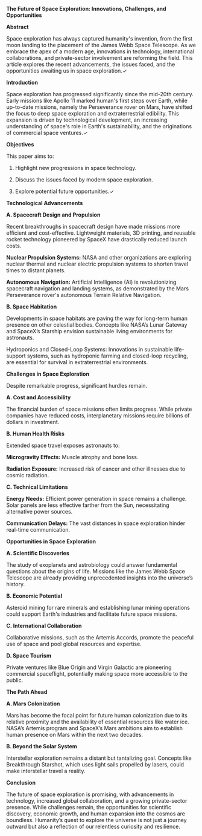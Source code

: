 **The Future of Space Exploration: Innovations, Challenges, and Opportunities**

**Abstract**

Space exploration has always captured humanity's invention, from the first moon landing to the placement of the James Webb Space Telescope. As we embrace the apex of a modern age, innovations in technology, international collaborations, and private-sector involvement are reforming the field. This article explores the recent advancements, the issues faced, and the opportunities awaiting us in space exploration.✓

**Introduction**

Space exploration has progressed significantly since the mid-20th century. Early missions like Apollo 11 marked human's first steps over Earth, while up-to-date missions, namely the Perseverance rover on Mars, have shifted the focus to deep space exploration and extraterrestrial edibility. This expansion  is driven by technological development, an increasing understanding of space's role in Earth's sustainability, and the originations of commercial space ventures.✓

**Objectives**

This paper aims to:

1. Highlight new progressions in space technology.


2. Discuss the issues faced by modern space exploration.


3. Explore potential future opportunities.✓



**Technological Advancements**

**A. Spacecraft Design and Propulsion**

Recent breakthroughs in spacecraft design have made missions more efficient and cost-effective. Lightweight materials, 3D printing, and reusable rocket technology pioneered by SpaceX have drastically reduced launch costs.

**Nuclear Propulsion Systems:** NASA and other organizations are exploring nuclear thermal and nuclear electric propulsion systems to shorten travel times to distant planets.

**Autonomous Navigation:** Artificial Intelligence (AI) is revolutionizing spacecraft navigation and landing systems, as demonstrated by the Mars Perseverance rover's autonomous Terrain Relative Navigation.

**B. Space Habitation**

Developments in space habitats are paving the way for long-term human presence on other celestial bodies. Concepts like NASA’s Lunar Gateway and SpaceX’s Starship envision sustainable living environments for astronauts.

Hydroponics and Closed-Loop Systems: Innovations in sustainable life-support systems, such as hydroponic farming and closed-loop recycling, are essential for survival in extraterrestrial environments.

**Challenges in Space Exploration**

Despite remarkable progress, significant hurdles remain.

**A. Cost and Accessibility**

The financial burden of space missions often limits progress. While private companies have reduced costs, interplanetary missions require billions of dollars in investment.

**B. Human Health Risks**

Extended space travel exposes astronauts to:

**Microgravity Effects:** Muscle atrophy and bone loss.

**Radiation Exposure:** Increased risk of cancer and other illnesses due to cosmic radiation.


**C. Technical Limitations**

**Energy Needs:** Efficient power generation in space remains a challenge. Solar panels are less effective farther from the Sun, necessitating alternative power sources.

**Communication Delays:** The vast distances in space exploration hinder real-time communication.


**Opportunities in Space Exploration**

**A. Scientific Discoveries**

The study of exoplanets and astrobiology could answer fundamental questions about the origins of life. Missions like the James Webb Space Telescope are already providing unprecedented insights into the universe’s history.

**B. Economic Potential**

Asteroid mining for rare minerals and establishing lunar mining operations could support Earth's industries and facilitate future space missions.

**C. International Collaboration**

Collaborative missions, such as the Artemis Accords, promote the peaceful use of space and pool global resources and expertise.

**D. Space Tourism**

Private ventures like Blue Origin and Virgin Galactic are pioneering commercial spaceflight, potentially making space more accessible to the public.

**The Path Ahead**

**A. Mars Colonization**

Mars has become the focal point for future human colonization due to its relative proximity and the availability of essential resources like water ice. NASA’s Artemis program and SpaceX’s Mars ambitions aim to establish human presence on Mars within the next two decades.

**B. Beyond the Solar System**

Interstellar exploration remains a distant but tantalizing goal. Concepts like Breakthrough Starshot, which uses light sails propelled by lasers, could make interstellar travel a reality.

**Conclusion**

The future of space exploration is promising, with advancements in technology, increased global collaboration, and a growing private-sector presence. While challenges remain, the opportunities for scientific discovery, economic growth, and human expansion into the cosmos are boundless. Humanity’s quest to explore the universe is not just a journey outward but also a reflection of our relentless curiosity and resilience.
























































